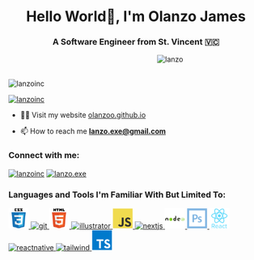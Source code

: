 <h1 align="center">Hello World</b>👋, I'm Olanzo James</h1>
<h3 align="center">A Software Engineer from St. Vincent 🇻🇨</h3>

<p><a href="https://www.buymeacoffee.com/lanzo"> <img align="right" src="https://cdn.buymeacoffee.com/buttons/v2/default-yellow.png" height="50" width="210" alt="lanzo" /></a></p><br><br>

<p align="left"> <img src="https://komarev.com/ghpvc/?username=lanzoinc&label=Profile%20views&color=0e75b6&style=flat" alt="lanzoinc" /> </p>

<p align="left"> <a href="https://twitter.com/lanzoinc" target="blank"><img src="https://img.shields.io/twitter/follow/lanzoinc?logo=twitter&style=for-the-badge" alt="lanzoinc" /></a> </p>

- 👨‍💻 Visit my website [olanzoo.github.io](https://olanzoo.github.io)

- 📫 How to reach me **lanzo.exe@gmail.com**

<h3 align="left">Connect with me:</h3>
<p align="left">
<a href="https://twitter.com/lanzoinc" target="blank"><img align="center" src="https://raw.githubusercontent.com/rahuldkjain/github-profile-readme-generator/master/src/images/icons/Social/twitter.svg" alt="lanzoinc" height="30" width="40" /></a>
<a href="https://instagram.com/lanzo.exe" target="blank"><img align="center" src="https://raw.githubusercontent.com/rahuldkjain/github-profile-readme-generator/master/src/images/icons/Social/instagram.svg" alt="lanzo.exe" height="30" width="40" /></a>
</p>

<h3 align="left">Languages and Tools I'm Familiar With But Limited To:</h3>
<p align="left"> <a href="https://www.w3schools.com/css/" target="_blank" rel="noreferrer"> <img src="https://raw.githubusercontent.com/devicons/devicon/master/icons/css3/css3-original-wordmark.svg" alt="css3" width="40" height="40"/> </a> <a href="https://git-scm.com/" target="_blank" rel="noreferrer"> <img src="https://www.vectorlogo.zone/logos/git-scm/git-scm-icon.svg" alt="git" width="40" height="40"/> </a> <a href="https://www.w3.org/html/" target="_blank" rel="noreferrer"> <img src="https://raw.githubusercontent.com/devicons/devicon/master/icons/html5/html5-original-wordmark.svg" alt="html5" width="40" height="40"/> </a> <a href="https://www.adobe.com/in/products/illustrator.html" target="_blank" rel="noreferrer"> <img src="https://www.vectorlogo.zone/logos/adobe_illustrator/adobe_illustrator-icon.svg" alt="illustrator" width="40" height="40"/> </a> <a href="https://developer.mozilla.org/en-US/docs/Web/JavaScript" target="_blank" rel="noreferrer"> <img src="https://raw.githubusercontent.com/devicons/devicon/master/icons/javascript/javascript-original.svg" alt="javascript" width="40" height="40"/> </a> <a href="https://nextjs.org/" target="_blank" rel="noreferrer"> <img src="https://cdn.worldvectorlogo.com/logos/nextjs-2.svg" alt="nextjs" width="40" height="40"/> </a> <a href="https://nodejs.org" target="_blank" rel="noreferrer"> <img src="https://raw.githubusercontent.com/devicons/devicon/master/icons/nodejs/nodejs-original-wordmark.svg" alt="nodejs" width="40" height="40"/> </a> <a href="https://www.photoshop.com/en" target="_blank" rel="noreferrer"> <img src="https://raw.githubusercontent.com/devicons/devicon/master/icons/photoshop/photoshop-line.svg" alt="photoshop" width="40" height="40"/> </a> <a href="https://reactjs.org/" target="_blank" rel="noreferrer"> <img src="https://raw.githubusercontent.com/devicons/devicon/master/icons/react/react-original-wordmark.svg" alt="react" width="40" height="40"/> </a> <a href="https://reactnative.dev/" target="_blank" rel="noreferrer"> <img src="https://reactnative.dev/img/header_logo.svg" alt="reactnative" width="40" height="40"/> </a> <a href="https://tailwindcss.com/" target="_blank" rel="noreferrer"> <img src="https://www.vectorlogo.zone/logos/tailwindcss/tailwindcss-icon.svg" alt="tailwind" width="40" height="40"/> </a> <a href="https://www.typescriptlang.org/" target="_blank" rel="noreferrer"> <img src="https://raw.githubusercontent.com/devicons/devicon/master/icons/typescript/typescript-original.svg" alt="typescript" width="40" height="40"/> </a> </p>


